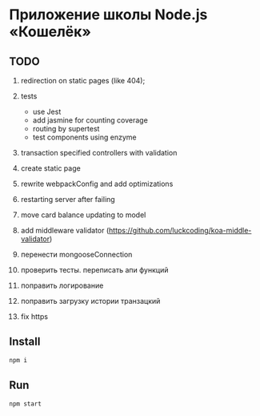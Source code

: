 # Приложение школы Node.js «Кошелёк»
## TODO
1. redirection on static pages (like 404);
2. tests
    - use Jest
    - add jasmine for counting coverage
    - routing by supertest
    - test components using enzyme

3. transaction specified controllers with validation
5. create static page
6. rewrite webpackConfig and add optimizations
7. restarting server after failing
8. move card balance updating to model
9. add middleware validator (https://github.com/luckcoding/koa-middle-validator)

1. перенести mongooseConnection
2. проверить тесты. переписать апи функций
3. поправить логирование
4. поправить загрузку истории транзацкий  
5. fix https

## Install
```sh
npm i
```

## Run
```sh
npm start
```


